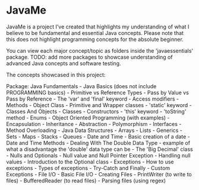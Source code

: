 # JavaMe
JavaMe is a project I've created that highlights my understanding of what I believe to be fundamental and essential Java concepts. Please note that this does not highlight programming concepts for the absolute beginner. 

You can view each major concept/topic as folders inside the 'javaessentials' package. 
    TODO: add more packages to showcase understanding of advanced Java concepts and software testing. 

The concepts showcased in this project: 

Package: Java Fundamentals
    - Java Basics (does not include PROGRAMMING basics)
        - Primitive vs Reference Types 
        - Pass by Value vs Pass by Reference 
        - The 'var' and 'final' keyword 
        - Access modifiers 
        - Methods 
        - Object Class 
        - Primitive and Wrapper classes 
        - 'static' keyword 
    - Classes And Objects 
        - Classes 
        - Constructors 
        - 'this' keyword 
        - 'toString' method 
        - Enums
    - Object Oriented Programming (with examples)
        - Encapsulation 
        - Inheritance
        - Abstraction 
        - Polymorphism 
        - Interfaces 
        - Method Overloading 
    - Java Data Structures 
        - Arrays 
        - Lists
        - Generics
        - Sets 
        - Maps 
        - Stacks
        - Queues 
    - Date and Time 
        - Basic creation of a date 
        - Date and Time Methods 
    - Dealing With The Double Data Type
        - example of what a disadvantage the 'double' data type can be 
        - The 'Big Decimal' class 
    - Nulls and Optionals 
        - Null value and Null Pointer Exception 
        - Handling null values 
        - Introduction to the Optional class 
    - Exceptions 
        - How to use exceptions
        - Types of exceptions 
        - Try-Catch and Finally 
        - Custom Exceptions 
    - File I/O 
        - Basic File I/O 
        - Creating Files 
        - PrintWriter (to write to files)
        - BufferedReader (to read files)
        - Parsing files (using regex)